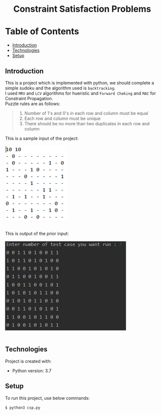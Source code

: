 # <p align="center">Constraint Satisfaction Problems</p> 

# Table of Contents
- [Introduction](https://github.com/mohammadtavakoli78/Artificial-Intelligence/tree/master/Project%203%20(Constraint%20Satisfaction%20Problems)#introduction)
- [Technologies](https://github.com/mohammadtavakoli78/Artificial-Intelligence/tree/master/Project%203%20(Constraint%20Satisfaction%20Problems)#technologies)
- [Setup](https://github.com/mohammadtavakoli78/Artificial-Intelligence/tree/master/Project%203%20(Constraint%20Satisfaction%20Problems)#setup)

## Introduction
This is a project which is implemented with python, we should complete a simple sudoku and the algorithm used is ```backtracking```.<br>
I used ```MRV``` and ```LCV``` algorithms for hueristic and ```Forward Cheking``` and ```MAC``` for Constraint Propagation.<br>
Puzzle rules are as follows:
> 1. Number of 1's and 0's in each row and column must be equal
> 2. Each row and column must be unique
> 3. There should be no more than two duplicates in each row and column


This is a sample input of the project:<br><br>
![](https://github.com/mohammadtavakoli78/Artificial-Intelligence/blob/master/Project%203%20(Constraint%20Satisfaction%20Problems)/input.PNG)<br><br>


This is output of the prior input:<br><br>
![](https://github.com/mohammadtavakoli78/Artificial-Intelligence/blob/master/Project%203%20(Constraint%20Satisfaction%20Problems)/output.PNG)<br><br>

## Technologies
Project is created with:
* Python version: 3.7

## Setup
To run this project, use below commands:
```
$ python3 csp.py
```
